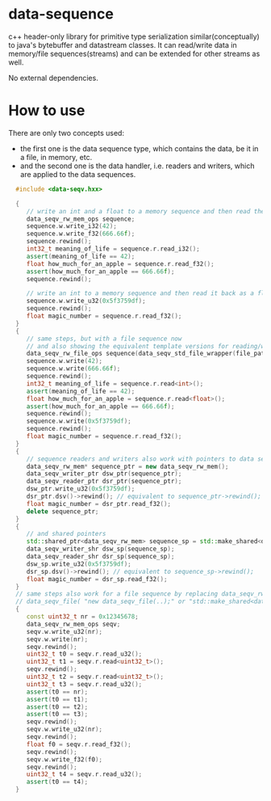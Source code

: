 # data-sequence

c++ header-only library for primitive type serialization similar(conceptually) to java's bytebuffer and datastream classes.
It can read/write data in memory/file sequences(streams) and can be extended for other streams as well.

No external dependencies.

# How to use

There are only two concepts used:
- the first one is the data sequence type, which contains the data, be it in a file, in memory, etc.
- and the second one is the data handler, i.e. readers and writers, which are applied to the data sequences.

```c++
  #include <data-seqv.hxx>

  {
	 // write an int and a float to a memory sequence and then read them back
	 data_seqv_rw_mem_ops sequence;
	 sequence.w.write_i32(42);
	 sequence.w.write_f32(666.66f);
	 sequence.rewind();
	 int32_t meaning_of_life = sequence.r.read_i32();
	 assert(meaning_of_life == 42);
	 float how_much_for_an_apple = sequence.r.read_f32();
	 assert(how_much_for_an_apple == 666.66f);
	 sequence.rewind();

	 // write an int to a memory sequence and then read it back as a float
	 sequence.w.write_u32(0x5f3759df);
	 sequence.rewind();
	 float magic_number = sequence.r.read_f32();
  }
  {
	 // same steps, but with a file sequence now
	 // and also showing the equivalent template versions for reading/writing
	 data_seqv_rw_file_ops sequence(data_seqv_std_file_wrapper(file_path, "w+b"));
	 sequence.w.write(42);
	 sequence.w.write(666.66f);
	 sequence.rewind();
	 int32_t meaning_of_life = sequence.r.read<int>();
	 assert(meaning_of_life == 42);
	 float how_much_for_an_apple = sequence.r.read<float>();
	 assert(how_much_for_an_apple == 666.66f);
	 sequence.rewind();
	 sequence.w.write(0x5f3759df);
	 sequence.rewind();
	 float magic_number = sequence.r.read_f32();
  }
  {
	 // sequence readers and writers also work with pointers to data sequences
	 data_seqv_rw_mem* sequence_ptr = new data_seqv_rw_mem();
	 data_seqv_writer_ptr dsw_ptr(sequence_ptr);
	 data_seqv_reader_ptr dsr_ptr(sequence_ptr);
	 dsw_ptr.write_u32(0x5f3759df);
	 dsr_ptr.dsv()->rewind(); // equivalent to sequence_ptr->rewind();
	 float magic_number = dsr_ptr.read_f32();
	 delete sequence_ptr;
  }
  {
	 // and shared pointers
	 std::shared_ptr<data_seqv_rw_mem> sequence_sp = std::make_shared<data_seqv_rw_mem>();
	 data_seqv_writer_shr dsw_sp(sequence_sp);
	 data_seqv_reader_shr dsr_sp(sequence_sp);
	 dsw_sp.write_u32(0x5f3759df);
	 dsr_sp.dsv()->rewind(); // equivalent to sequence_sp->rewind();
	 float magic_number = dsr_sp.read_f32();
  }
  // same steps also work for a file sequence by replacing data_seqv_rw_mem with
  // data_seqv_file( "new data_seqv_file(..);" or "std::make_shared<data_seqv_file>(..);" )
  {
	 const uint32_t nr = 0x12345678;
	 data_seqv_rw_mem_ops seqv;
	 seqv.w.write_u32(nr);
	 seqv.w.write(nr);
	 seqv.rewind();
	 uint32_t t0 = seqv.r.read_u32();
	 uint32_t t1 = seqv.r.read<uint32_t>();
	 seqv.rewind();
	 uint32_t t2 = seqv.r.read<uint32_t>();
	 uint32_t t3 = seqv.r.read_u32();
	 assert(t0 == nr);
	 assert(t0 == t1);
	 assert(t0 == t2);
	 assert(t0 == t3);
	 seqv.rewind();
	 seqv.w.write_u32(nr);
	 seqv.rewind();
	 float f0 = seqv.r.read_f32();
	 seqv.rewind();
	 seqv.w.write_f32(f0);
	 seqv.rewind();
	 uint32_t t4 = seqv.r.read_u32();
	 assert(t0 == t4);
  }
```
